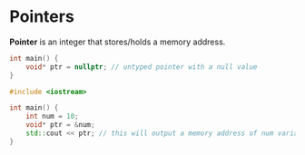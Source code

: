 # Pointers

**Pointer** is an integer that stores/holds a memory address.

```c++
int main() {
    void* ptr = nullptr; // untyped pointer with a null value    
}
```

```c++
#include <iostream>

int main() {
    int num = 10;
    void* ptr = &num;
    std::cout << ptr; // this will output a memory address of num variable.
}
```

